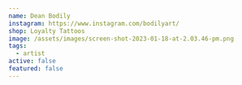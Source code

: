 ```yaml
---
name: Dean Bodily
instagram: https://www.instagram.com/bodilyart/
shop: Loyalty Tattoos
image: /assets/images/screen-shot-2023-01-18-at-2.03.46-pm.png
tags:
  - artist
active: false
featured: false
---
```

